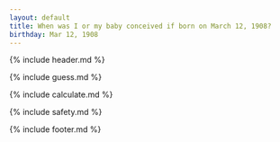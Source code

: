 ```yaml
---
layout: default
title: When was I or my baby conceived if born on March 12, 1908?
birthday: Mar 12, 1908
---
```


{% include header.md %}

{% include guess.md %}

{% include calculate.md %}

{% include safety.md %}

{% include footer.md %}



